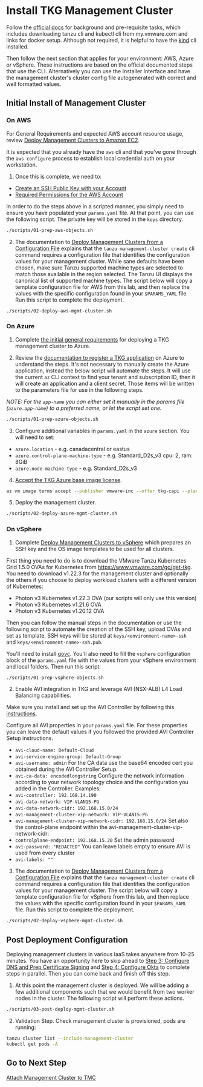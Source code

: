 # Install TKG Management Cluster

Follow the [official docs](https://docs.vmware.com/en/VMware-Tanzu-Kubernetes-Grid/1.5/vmware-tanzu-kubernetes-grid-15/GUID-install-cli.html) for background and pre-requisite tasks, which includes downloading tanzu cli and kubectl cli from my.vmware.com and links for docker setup.  Although not required, it is helpful to have the [kind](https://github.com/kubernetes-sigs/kind) cli installed.

Then follow the next section that applies for your environment: AWS, Azure or vSphere. These instructions are based on the official documented steps that use the CLI. Alternatively you can use the Installer Interface and have the management cluster's cluster config file autogenerated with correct and well formatted values.

## Initial Install of Management Cluster

### On AWS

For General Requirements and expected AWS account resource usage, review [Deploy Management Clusters to Amazon EC2](https://docs.vmware.com/en/VMware-Tanzu-Kubernetes-Grid/1.5/vmware-tanzu-kubernetes-grid-15/GUID-mgmt-clusters-aws.html).

It is expected that you already have the `aws` cli and that you've gone through the `aws configure` process to establish local credential auth on your workstation.

1. Once this is complete, we need to:

- [Create an SSH Public Key with your Account](https://docs.vmware.com/en/VMware-Tanzu-Kubernetes-Grid/en/VMware-Tanzu-Kubernetes-Grid/1.5/vmware-tanzu-kubernetes-grid-15/GUID-mgmt-clusters-aws.html#register-an-ec2-key-pair-11)
- [Required Permissions for the AWS Account](https://docs.vmware.com/en/VMware-Tanzu-Kubernetes-Grid/1.5/vmware-tanzu-kubernetes-grid-15/GUID-mgmt-clusters-aws.html#required-permissions-for-the-aws-account-4)                   

In order to do the steps above in a scripted manner, you simply need to ensure you have populated your `params.yaml` file.  At that point, you can use the following script.  The private key will be stored in the `keys` directory.

```bash
./scripts/01-prep-aws-objects.sh
```

2. The documentation to [Deploy Management Clusters from a Configuration File](https://docs.vmware.com/en/VMware-Tanzu-Kubernetes-Grid/1.5/vmware-tanzu-kubernetes-grid-15/GUID-mgmt-clusters-deploy-cli.html) explains that the `tanzu management-cluster create` cli command requires a configuration file that identifies the configuration values for your management cluster.  While sane defaults have been chosen, make sure Tanzu supported machine types are selected to match those available in the region selected.  The Tanzu UI displays the canonical list of supported machine types.  The script below will copy a template configuration file for AWS from this lab, and then replace the values with the specific configuration found in your `$PARAMS_YAML` file. Run this script to complete the deployment.

```bash
./scripts/02-deploy-aws-mgmt-cluster.sh
```

### On Azure

1. Complete [the initial general requirements](https://docs.vmware.com/en/VMware-Tanzu-Kubernetes-Grid/1.5/vmware-tanzu-kubernetes-grid-15/GUID-mgmt-clusters-azure.html#general-requirements-1) for deploying a TKG management cluster to Azure.

2. Review the [documentation to register a TKG application](https://docs.vmware.com/en/VMware-Tanzu-Kubernetes-Grid/1.5/vmware-tanzu-kubernetes-grid-15/GUID-mgmt-clusters-azure.html#register-tanzu-kubernetes-grid-as-an-azure-client-app-3) on Azure to understand the steps. It's not necessary to manually create the Azure application, instead the below script will automate the steps. It will use the current `az` CLI context to find your tenant and subscription ID, then it will create an application and a client secret. Those items will be written to the parameters file for use in the following steps.

*NOTE: For the `app-name` you can either set it manually in the params file (`azure.app-name`) to a preferred name, or let the script set one.*

```bash
./scripts/01-prep-azure-objects.sh
```

3. Configure additional variables in `params.yaml` in the `azure` section. You will need to set:

* `azure.location` - e.g. canadacentral or eastus
* `azure.control-plane-machine-type` - e.g. Standard_D2s_v3 cpu: 2, ram: 8GiB
* `azure.node-machine-type` - e.g. Standard_D2s_v3

4. [Accept the TKG Azure base image license](https://docs.vmware.com/en/VMware-Tanzu-Kubernetes-Grid/1.5/vmware-tanzu-kubernetes-grid-15/GUID-mgmt-clusters-azure.html#accept-the-base-image-license-5).

```bash
az vm image terms accept --publisher vmware-inc --offer tkg-capi --plan k8s-1dot22dot8-ubuntu-2004
```

5. Deploy the management cluster.

```bash
./scripts/02-deploy-azure-mgmt-cluster.sh
```

### On vSphere

1. Complete [Deploy Management Clusters to vSphere](https://docs.vmware.com/en/VMware-Tanzu-Kubernetes-Grid/1.5/vmware-tanzu-kubernetes-grid-15/GUID-mgmt-clusters-vsphere.html) which prepares an SSH key and the OS image templates to be used for all clusters.

First thing you need to do is to download the VMware Tanzu Kubernetes Grid 1.5.0 OVAs for Kubernetes from https://www.vmware.com/go/get-tkg. You need to download v1.22.3 for the management cluster and optionally the others if you choose to deploy workload clusters with a different version of Kubernetes:

- Photon v3 Kubernetes v1.22.3 OVA (our scripts will only use this version)
- Photon v3 Kubernetes v1.21.6 OVA
- Photon v3 Kubernetes v1.20.12 OVA

Then you can follow the manual steps in the documentation or use the following script to automate the creation of the SSH key, upload OVAs and set as template. SSH keys will be stored at `keys/<environment-name>-ssh` and `keys/<environment-name>-ssh.pub`.

You'll need to install [govc](https://github.com/vmware/govmomi/tree/master/govc#installation). You'll also need to fill the `vsphere` configuration block of the `params.yaml` file with the values from your vSphere environment and local folders. Then run this script:

```bash
./scripts/01-prep-vsphere-objects.sh
```

2. Enable AVI integration in TKG and leverage AVI (NSX-ALB) L4 Load Balancing capabilities.

Make sure you install and set up the AVI Controller by following this [instructions](../avi/setup_avi_ctrl.md).

Configure all AVI properties in your `params.yaml` file. For these properties you can leave the default values if you followed the provided AVI Controller Setup instructions.
- `avi-cloud-name: Default-Cloud`
- `avi-service-engine-group: Default-Group`
- `avi-username: admin`
For the CA data use the base64 encoded cert you obtained during the AVI Controller Setup.
- `avi-ca-data: encodedlongstring`
Configure the network information according to your network topology choice and the configuration you added in the Controller. Examples:
- `avi-controller: 192.168.14.190`
- `avi-data-network: VIP-VLAN15-PG`
- `avi-data-network-cidr: 192.168.15.0/24`
- `avi-management-cluster-vip-network: VIP-VLAN15-PG`
- `avi-management-cluster-vip-network-cidr: 192.168.15.0/24`
Set also the control-plane endpoint within the avi-management-cluster-vip-network-cidr:
- `controlplane-endpoint: 192.168.15.20`
Set the admin password
- `avi-password: "REDACTED"`
You can leave labels empty to ensure AVI is used from every cluster
- `avi-labels: ""`


3. The documentation to [Deploy Management Clusters from a Configuration File](https://docs.vmware.com/en/VMware-Tanzu-Kubernetes-Grid/1.5/vmware-tanzu-kubernetes-grid-15/GUID-mgmt-clusters-deploy-cli.html) explains that the `tanzu management-cluster create` cli command requires a configuration file that identifies the configuration values for your management cluster.  The script below will copy a template configuration file for vSphere from this lab, and then replace the values with the specific configuration found in your `$PARAMS_YAML` file. Run this script to complete the deployment.

```bash
./scripts/02-deploy-vsphere-mgmt-cluster.sh
```

## Post Deployment Configuration

Deploying management clusters in various IaaS takes anywhere from 10-25 minutes. You have an opportunity here to skip ahead to [Step 3: Configure DNS and Prep Certificate Signing](03_dns_certs_mgmt.md) and [Step 4: Configure Okta](04_okta_mgmt.md) to complete steps in parallel.  Then you can come back and finish off this step.

1. At this point the management cluster is deployed.  We will be adding a few additional components such that we would benefit from two worker nodes in the cluster. The following script will perform these actions.

```bash
./scripts/03-post-deploy-mgmt-cluster.sh
```

2. Validation Step. Check management cluster is provisioned, pods are running:

```bash
tanzu cluster list --include-management-cluster
kubectl get pods -A
```

## Go to Next Step

[Attach Management Cluster to TMC](02_attach_tmc_mgmt.md)

